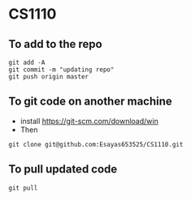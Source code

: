 # CS1110

## To add to the repo
```
git add -A
git commit -m "updating repo"
git push origin master
```

## To git code on another machine
- install https://git-scm.com/download/win
- Then
```
git clone git@github.com:Esayas653525/CS1110.git
```


## To pull updated code
```
git pull
```